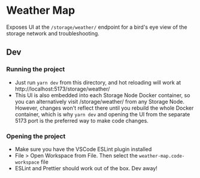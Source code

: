# Weather Map

Exposes UI at the `/storage/weather/` endpoint for a bird's eye view of the storage network and troubleshooting.

## Dev

### Running the project

- Just run `yarn dev` from this directory, and hot reloading will work at http://localhost:5173/storage/weather/
- This UI is also embedded into each Storage Node Docker container, so you can alternatively visit /storage/weather/ from any Storage Node. However, changes won't reflect there until you rebuild the whole Docker container, which is why `yarn dev` and opening the UI from the separate 5173 port is the preferred way to make code changes.

### Opening the project

- Make sure you have the VSCode ESLint plugin installed
- File > Open Workspace from File. Then select the `weather-map.code-workspace` file
- ESLint and Prettier should work out of the box. Dev away!
